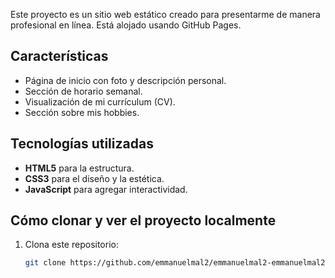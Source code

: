 Este proyecto es un sitio web estático creado para presentarme de manera profesional en línea. Está alojado usando GitHub Pages.

## Características

- Página de inicio con foto y descripción personal.
- Sección de horario semanal.
- Visualización de mi currículum (CV).
- Sección sobre mis hobbies.

## Tecnologías utilizadas

- **HTML5** para la estructura.
- **CSS3** para el diseño y la estética.
- **JavaScript** para agregar interactividad.

## Cómo clonar y ver el proyecto localmente

1. Clona este repositorio:

   ```bash
   git clone https://github.com/emmanuelmal2/emmanuelmal2-emmanuelmal2.github.io.git
